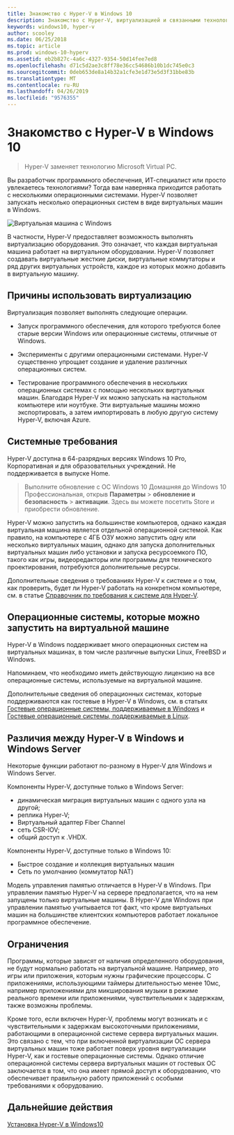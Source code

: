 ```yaml
---
title: Знакомство с Hyper-V в Windows 10
description: Знакомство с Hyper-V, виртуализацией и связанными технологиями.
keywords: windows10, hyper-v
author: scooley
ms.date: 06/25/2018
ms.topic: article
ms.prod: windows-10-hyperv
ms.assetid: eb2b827c-4a6c-4327-9354-50d14fee7ed8
ms.openlocfilehash: d71c5d2ae3c8ff78e36cc54686b10b1dc745e0c3
ms.sourcegitcommit: 0deb653de8a14b32a1cfe3e1d73e5d3f31bbe83b
ms.translationtype: MT
ms.contentlocale: ru-RU
ms.lasthandoff: 04/26/2019
ms.locfileid: "9576355"
---
```

# <a name="introduction-to-hyper-v-on-windows-10"></a>Знакомство с Hyper-V в Windows 10

> Hyper-V заменяет технологию Microsoft Virtual PC.

Вы разработчик программного обеспечения, ИТ-специалист или просто увлекаетесь технологиями? Тогда вам наверняка приходится работать с несколькими операционными системами. Hyper-V позволяет запускать несколько операционных систем в виде виртуальных машин в Windows.

![Виртуальная машина с Windows](media/HyperVNesting.png)

В частности, Hyper-V предоставляет возможность выполнять виртуализацию оборудования.  Это означает, что каждая виртуальная машина работает на виртуальном оборудовании.  Hyper-V позволяет создавать виртуальные жесткие диски, виртуальные коммутаторы и ряд других виртуальных устройств, каждое из которых можно добавить в виртуальную машину.

## <a name="reasons-to-use-virtualization"></a>Причины использовать виртуализацию

Виртуализация позволяет выполнять следующие операции.

* Запуск программного обеспечения, для которого требуются более старые версии Windows или операционные системы, отличные от Windows.

* Эксперименты с другими операционными системами. Hyper-V существенно упрощает создание и удаление различных операционных систем.

* Тестирование программного обеспечения в нескольких операционных системах с помощью нескольких виртуальных машин. Благодаря Hyper-V их можно запускать на настольном компьютере или ноутбуке. Эти виртуальные машины можно экспортировать, а затем импортировать в любую другую систему Hyper-V, включая Azure.

## <a name="system-requirements"></a>Системные требования

Hyper-V доступна в 64-разрядных версиях Windows 10 Pro, Корпоративная и для образовательных учреждений. Не поддерживается в выпуске Home.

> Выполните обновление с ОС Windows 10 Домашняя до Windows 10 Профессиональная, открыв **Параметры** > **обновление и безопасность** > **активации**. Здесь вы можете посетить Store и приобрести обновление.

Hyper-V можно запустить на большинстве компьютеров, однако каждая виртуальная машина является отдельной операционной системой.  Как правило, на компьютере с 4ГБ ОЗУ можно запустить одну или несколько виртуальных машин, однако для запуска дополнительных виртуальных машин либо установки и запуска ресурсоемкого ПО, такого как игры, видеоредакторы или программы для технического проектирования, потребуются дополнительные ресурсы.

Дополнительные сведения о требованиях Hyper-V к системе и о том, как проверить, будет ли Hyper-V работать на конкретном компьютере, см. в статье [Справочник по требования к системе для Hyper-V](..\reference\hyper-v-requirements.md).

## <a name="operating-systems-you-can-run-in-a-virtual-machine"></a>Операционные системы, которые можно запустить на виртуальной машине

Hyper-V в Windows поддерживает много операционных систем на виртуальных машинах, в том числе различные выпуски Linux, FreeBSD и Windows.

Напоминаем, что необходимо иметь действующую лицензию на все операционные системы, используемые на виртуальной машине.

Дополнительные сведения об операционных системах, которые поддерживаются как гостевые в Hyper-V в Windows, см. в статьях [Гостевые операционные системы, поддерживаемые в Windows](supported-guest-os.md) и [Гостевые операционные системы, поддерживаемые в Linux](https://technet.microsoft.com/library/dn531030.aspx).

## <a name="differences-between-hyper-v-on-windows-and-hyper-v-on-windows-server"></a>Различия между Hyper-V в Windows и Windows Server

Некоторые функции работают по-разному в Hyper-V для Windows и Windows Server.

Компоненты Hyper-V, доступные только в Windows Server:

* динамическая миграция виртуальных машин с одного узла на другой;
* реплика Hyper-V;
* Виртуальный адаптер Fiber Channel
* сеть СSR-IOV;
* общий доступ к .VHDX.

Компоненты Hyper-V, доступные только в Windows 10:

* Быстрое создание и коллекция виртуальных машин
* Сеть по умолчанию (коммутатор NAT)

Модель управления памятью отличается в Hyper-V в Windows. При управлении памятью Hyper-V на сервере предполагается, что на нем запущены только виртуальные машины. В Hyper-V для Windows при управлении памятью учитывается тот факт, что кроме виртуальных машин на большинстве клиентских компьютеров работает локальное программное обеспечение.

## <a name="limitations"></a>Ограничения

Программы, которые зависят от наличия определенного оборудования, не будут нормально работать на виртуальной машине. Например, это игры или приложения, которым нужны графические процессоры. С приложениями, использующими таймеры длительностью менее 10мс, например приложениями для микширования музыки в режиме реального времени или приложениями, чувствительными к задержкам, также возможны проблемы.

Кроме того, если включен Hyper-V, проблемы могут возникать и с чувствительными к задержкам высокоточными приложениями, работающими в операционной системе сервера виртуальных машин.  Это связано с тем, что при включенной виртуализации ОС сервера виртуальных машин тоже работает поверх уровня виртуализации Hyper-V, как и гостевые операционные системы. Однако отличие операционной системы сервера виртуальных машин от гостевых ОС заключается в том, что она имеет прямой доступ к оборудованию, что обеспечивает правильную работу приложений с особыми требованиями к оборудованию.

## <a name="next-step"></a>Дальнейшие действия

[Установка Hyper-V в Windows10](..\quick-start\enable-hyper-v.md)

